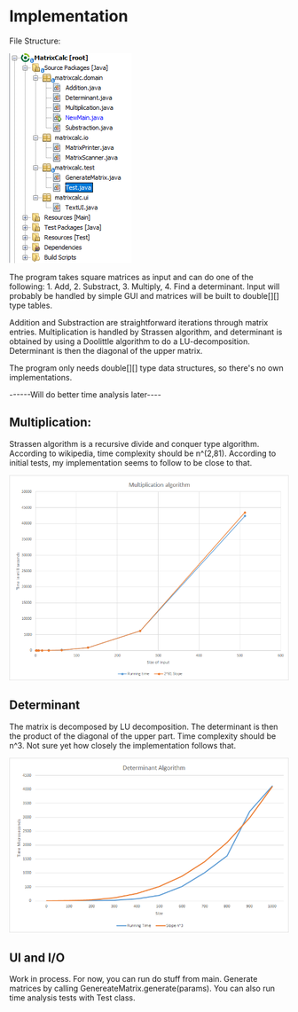 # Implementation

File Structure:

![](https://github.com/tonitomaatti/MatrixCalc/blob/master/Documentation/FileStructureNetbeans.png)


The program takes square matrices as input and can do one of the following: 1. Add, 2. Substract, 3. Multiply, 
4. Find a determinant. Input will probably be handled by simple GUI and matrices will be built to double[][] type tables.

Addition and Substraction are straightforward iterations through matrix entries. Multiplication is handled by Strassen algorithm,
and determinant is obtained by using a Doolittle algorithm to do a LU-decomposition. Determinant is then the diagonal of the upper
matrix.

The program only needs double[][] type data structures, so there's no own implementations.

------Will do better time analysis later----

## Multiplication:

Strassen algorithm is a recursive divide and conquer type algorithm. According to wikipedia, time complexity should be n^(2,81). 
According to initial tests, my implementation seems to follow to be close to that.

![](https://github.com/tonitomaatti/MatrixCalc/blob/master/Documentation/MultiplicationTimeAnalysis.png)


## Determinant

The matrix is decomposed by LU decomposition. The determinant is then the product of the diagonal of the upper part. Time complexity
should be n^3. Not sure yet how closely the implementation follows that.

![](https://github.com/tonitomaatti/MatrixCalc/blob/master/Documentation/DeterminantTimeAnalysis.png)

## UI and I/O

Work in process. For now, you can run do stuff from main. Generate matrices by calling GenereateMatrix.generate(params). You can
also run time analysis tests with Test class. 




